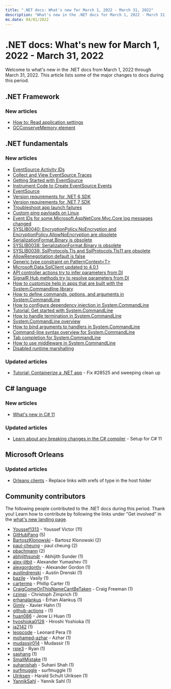```yaml
---
title: ".NET docs: What's new for March 1, 2022 - March 31, 2022"
description: "What's new in the .NET docs for March 1, 2022 - March 31, 2022."
ms.date: 04/01/2022
---
```


# .NET docs: What's new for March 1, 2022 - March 31, 2022

Welcome to what's new in the .NET docs from March 1, 2022 through March 31, 2022. This article lists some of the major changes to docs during this period.

## .NET Framework

### New articles

- [How to: Read application settings](../framework/configure-apps/read-app-settings.md)
- [GCConserveMemory element](../framework/configure-apps/file-schema/runtime/gcconservememory-element.md)

## .NET fundamentals

### New articles

- [EventSource Activity IDs](../core/diagnostics/eventsource-activity-ids.md)
- [Collect and View EventSource Traces](../core/diagnostics/eventsource-collect-and-view-traces.md)
- [Getting Started with EventSource](../core/diagnostics/eventsource-getting-started.md)
- [Instrument Code to Create EventSource Events](../core/diagnostics/eventsource-instrumentation.md)
- [EventSource](../core/diagnostics/eventsource.md)
- [Version requirements for .NET 6 SDK](../core/compatibility/sdk/6.0/vs-msbuild-version.md)
- [Version requirements for .NET 7 SDK](../core/compatibility/sdk/7.0/vs-msbuild-version.md)
- [Troubleshoot app launch failures](../core/runtime-discovery/troubleshoot-app-launch.md)
- [Custom ping payloads on Linux](../core/compatibility/networking/7.0/ping-custom-payload-linux.md)
- [Event IDs for some Microsoft.AspNetCore.Mvc.Core log messages changed](../core/compatibility/aspnet-core/7.0/microsoft-aspnetcore-mvc-core-log-event-ids.md)
- [SYSLIB0040: EncryptionPolicy.NoEncryption and EncryptionPolicy.AllowNoEncryption are obsolete](../fundamentals/syslib-diagnostics/syslib0040.md)
- [SerializationFormat.Binary is obsolete](../core/compatibility/core-libraries/7.0/serializationformat-binary.md)
- [SYSLIB0038: SerializationFormat.Binary is obsolete](../fundamentals/syslib-diagnostics/syslib0038.md)
- [SYSLIB0039: SslProtocols.Tls and SslProtocols.Tls11 are obsolete](../fundamentals/syslib-diagnostics/syslib0039.md)
- [AllowRenegotiation default is false](../core/compatibility/networking/7.0/allowrenegotiation-default.md)
- [Generic type constraint on PatternContext\<T>](../core/compatibility/core-libraries/7.0/patterncontext-generic-constraint.md)
- [Microsoft.Data.SqlClient updated to 4.0.1](../core/compatibility/aspnet-core/7.0/microsoft-data-sqlclient-updated-to-4-0-1.md)
- [API controller actions try to infer parameters from DI](../core/compatibility/aspnet-core/7.0/api-controller-action-parameters-di.md)
- [SignalR Hub methods try to resolve parameters from DI](../core/compatibility/aspnet-core/7.0/signalr-hub-method-parameters-di.md)
- [How to customize help in apps that are built with the System.Commandline library](../standard/commandline/customize-help.md)
- [How to define commands, options, and arguments in System.CommandLine](../standard/commandline/define-commands.md)
- [How to configure dependency injection in System.CommandLine](../standard/commandline/dependency-injection.md)
- [Tutorial: Get started with System.CommandLine](../standard/commandline/get-started-tutorial.md)
- [How to handle termination in System.CommandLine](../standard/commandline/handle-termination.md)
- [System.CommandLine overview](../standard/commandline/index.md)
- [How to bind arguments to handlers in System.CommandLine](../standard/commandline/model-binding.md)
- [Command-line syntax overview for System.CommandLine](../standard/commandline/syntax.md)
- [Tab completion for System.CommandLine](../standard/commandline/tab-completion.md)
- [How to use middleware in System.CommandLine](../standard/commandline/use-middleware.md)
- [Disabled runtime marshalling](../standard/native-interop/disabled-marshalling.md)

### Updated articles

- [Tutorial: Containerize a .NET app](../core/docker/build-container.md) - Fix #28525 and sweeping clean up

## C# language

### New articles

- [What's new in C# 11](../csharp/whats-new/csharp-11.md)

### Updated articles

- [Learn about any breaking changes in the C# compiler](../csharp/whats-new/breaking-changes.md) - Setup for C# 11

## Microsoft Orleans

### Updated articles

- [Orleans clients](../orleans/host/client.md) - Replace links with xrefs of type in the host folder

## Community contributors

The following people contributed to the .NET docs during this period. Thank you! Learn how to contribute by following the links under "Get involved" in the [what's new landing page](index.yml).

- [Youssef1313](https://github.com/Youssef1313) - Youssef Victor (11)
- [GitHubPang](https://github.com/GitHubPang) (5)
- [BartoszKlonowski](https://github.com/BartoszKlonowski) - Bartosz Klonowski (2)
- [paul-cheung](https://github.com/paul-cheung) - paul cheung (2)
- [pbachmann](https://github.com/pbachmann) (2)
- [abhijithsundr](https://github.com/abhijithsundr) - Abhijith Sunder (1)
- [alex-jitbit](https://github.com/alex-jitbit) - Alexander Yumashev (1)
- [alexgordontlv](https://github.com/alexgordontlv) - Alexander Gordon (1)
- [austindrenski](https://github.com/austindrenski) - Austin Drenski (1)
- [bazile](https://github.com/bazile) - Vasily (1)
- [cartermp](https://github.com/cartermp) - Phillip Carter (1)
- [CraigComeOnThisNameCantBeTaken](https://github.com/CraigComeOnThisNameCantBeTaken) - Craig Freeman (1)
- [czimpi](https://github.com/czimpi) - Christoph Zimprich (1)
- [erhanalankus](https://github.com/erhanalankus) - Erhan Alankuş (1)
- [Gimly](https://github.com/Gimly) - Xavier Hahn (1)
- [github-actions](https://github.com/github-actions) -  (1)
- [huan086](https://github.com/huan086) - Jeow Li Huan (1)
- [hyoshioka0128](https://github.com/hyoshioka0128) - Hiroshi Yoshioka (1)
- [ja2142](https://github.com/ja2142) (1)
- [leopcode](https://github.com/leopcode) - Leonard Pera (1)
- [mohamed-azhar](https://github.com/mohamed-azhar) - Azhar (1)
- [mudassir014](https://github.com/mudassir014) - Mudassir (1)
- [rpie3](https://github.com/rpie3) - Ryan (1)
- [sashang](https://github.com/sashang) (1)
- [SmallMistake](https://github.com/SmallMistake) (1)
- [suhanishah](https://github.com/suhanishah) - Suhani Shah (1)
- [surfmuggle](https://github.com/surfmuggle) - surfmuggle (1)
- [Ulriksen](https://github.com/Ulriksen) - Harald Schult Ulriksen (1)
- [YannikSahl](https://github.com/YannikSahl) - Yannik Sahl (1)
